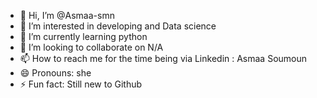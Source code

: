 - 👋 Hi, I’m @Asmaa-smn
- 👀 I’m interested in developing and Data science
- 🌱 I’m currently learning python
- 💞️ I’m looking to collaborate on N/A
- 📫 How to reach me for the time being via Linkedin : Asmaa Soumoun
- 😄 Pronouns: she
- ⚡ Fun fact: Still new to Github 

<!---
Asmaa-smn/Asmaa-smn is a ✨ special ✨ repository because its `README.md` (this file) appears on your GitHub profile.
You can click the Preview link to take a look at your changes.
--->
